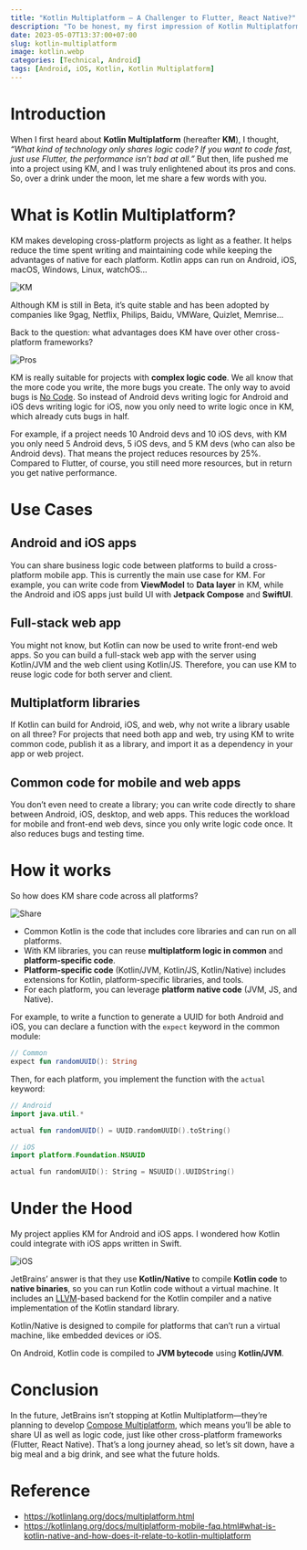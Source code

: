 ```yaml
---
title: "Kotlin Multiplatform – A Challenger to Flutter, React Native?"
description: "To be honest, my first impression of Kotlin Multiplatform wasn’t great."
date: 2023-05-07T13:37:00+07:00
slug: kotlin-multiplatform
image: kotlin.webp
categories: [Technical, Android]
tags: [Android, iOS, Kotlin, Kotlin Multiplatform]
---
```


# Introduction

When I first heard about **Kotlin Multiplatform** (hereafter **KM**), I thought, *“What kind of technology only shares logic code? If you want to code fast, just use Flutter, the performance isn’t bad at all.”* But then, life pushed me into a project using KM, and I was truly enlightened about its pros and cons. So, over a drink under the moon, let me share a few words with you.

# What is Kotlin Multiplatform?

KM makes developing cross-platform projects as light as a feather. It helps reduce the time spent writing and maintaining code while keeping the advantages of native for each platform. Kotlin apps can run on Android, iOS, macOS, Windows, Linux, watchOS...

![KM](km.webp)

Although KM is still in Beta, it’s quite stable and has been adopted by companies like 9gag, Netflix, Philips, Baidu, VMWare, Quizlet, Memrise...

Back to the question: what advantages does KM have over other cross-platform frameworks?

![Pros](pros.webp)

KM is really suitable for projects with **complex logic code**. We all know that the more code you write, the more bugs you create. The only way to avoid bugs is [No Code](https://github.com/kelseyhightower/nocode). So instead of Android devs writing logic for Android and iOS devs writing logic for iOS, now you only need to write logic once in KM, which already cuts bugs in half.

For example, if a project needs 10 Android devs and 10 iOS devs, with KM you only need 5 Android devs, 5 iOS devs, and 5 KM devs (who can also be Android devs). That means the project reduces resources by 25%. Compared to Flutter, of course, you still need more resources, but in return you get native performance.

# Use Cases

## Android and iOS apps

You can share business logic code between platforms to build a cross-platform mobile app. This is currently the main use case for KM. For example, you can write code from **ViewModel** to **Data layer** in KM, while the Android and iOS apps just build UI with **Jetpack Compose** and **SwiftUI**.

## Full-stack web app

You might not know, but Kotlin can now be used to write front-end web apps. So you can build a full-stack web app with the server using Kotlin/JVM and the web client using Kotlin/JS. Therefore, you can use KM to reuse logic code for both server and client.

## Multiplatform libraries

If Kotlin can build for Android, iOS, and web, why not write a library usable on all three? For projects that need both app and web, try using KM to write common code, publish it as a library, and import it as a dependency in your app or web project.

## Common code for mobile and web apps

You don’t even need to create a library; you can write code directly to share between Android, iOS, desktop, and web apps. This reduces the workload for mobile and front-end web devs, since you only write logic code once. It also reduces bugs and testing time.

# How it works

So how does KM share code across all platforms?

![Share](share.webp)

- Common Kotlin is the code that includes core libraries and can run on all platforms.
- With KM libraries, you can reuse **multiplatform logic in common** and **platform-specific code**.
- **Platform-specific code** (Kotlin/JVM, Kotlin/JS, Kotlin/Native) includes extensions for Kotlin, platform-specific libraries, and tools.
- For each platform, you can leverage **platform native code** (JVM, JS, and Native).

For example, to write a function to generate a UUID for both Android and iOS, you can declare a function with the `expect` keyword in the common module:

```kotlin
// Common
expect fun randomUUID(): String
```

Then, for each platform, you implement the function with the `actual` keyword:

```kotlin
// Android
import java.util.*

actual fun randomUUID() = UUID.randomUUID().toString()
```

```swift
// iOS
import platform.Foundation.NSUUID

actual fun randomUUID(): String = NSUUID().UUIDString()
```

# Under the Hood

My project applies KM for Android and iOS apps. I wondered how Kotlin could integrate with iOS apps written in Swift.

![iOS](ios.webp)

JetBrains’ answer is that they use **Kotlin/Native** to compile **Kotlin code** to **native binaries**, so you can run Kotlin code without a virtual machine. It includes an [LLVM](https://llvm.org)-based backend for the Kotlin compiler and a native implementation of the Kotlin standard library.

Kotlin/Native is designed to compile for platforms that can’t run a virtual machine, like embedded devices or iOS.

On Android, Kotlin code is compiled to **JVM bytecode** using **Kotlin/JVM**.

# Conclusion

In the future, JetBrains isn’t stopping at Kotlin Multiplatform—they’re planning to develop [Compose Multiplatform](https://www.jetbrains.com/lp/compose-multiplatform/), which means you’ll be able to share UI as well as logic code, just like other cross-platform frameworks (Flutter, React Native). That’s a long journey ahead, so let’s sit down, have a big meal and a big drink, and see what the future holds.

# Reference

* https://kotlinlang.org/docs/multiplatform.html
* https://kotlinlang.org/docs/multiplatform-mobile-faq.html#what-is-kotlin-native-and-how-does-it-relate-to-kotlin-multiplatform
